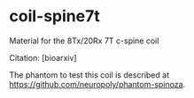# coil-spine7t
Material for the 8Tx/20Rx 7T c-spine coil

Citation: [bioarxiv]

The phantom to test this coil is described at https://github.com/neuropoly/phantom-spinoza.

